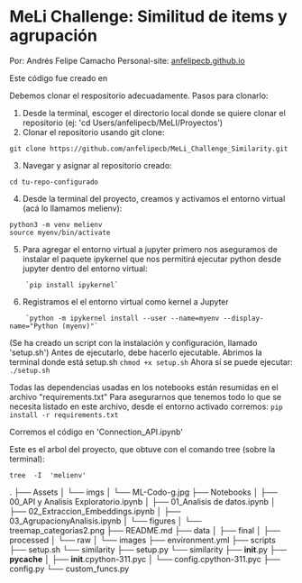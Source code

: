 # MeLi Challenge: Similitud de items y agrupación

Por: Andrés Felipe Camacho
Personal-site: [anfelipecb.github.io](https://anfelipecb.github.io/)


Este código fue creado en 

Debemos clonar el respositorio adecuadamente. Pasos para clonarlo: 

1. Desde la terminal, escoger el directorio local donde se quiere clonar el repositorio (ej: 'cd Users/anfelipecb/MeLI/Proyectos')
2. Clonar el repositorio usando git clone: 
```
git clone https://github.com/anfelipecb/MeLi_Challenge_Similarity.git
```
3. Navegar y asignar al repositorio creado:
```
cd tu-repo-configurado
```
4. Desde la terminal del proyecto, creamos y activamos el entorno virtual (acá lo llamamos melienv):
```
python3 -m venv melienv
source myenv/bin/activate
```
5. Para agregar el entorno virtual a jupyter primero nos aseguramos de instalar el paquete ipykernel que nos permitirá ejecutar python desde jupyter dentro del entorno virtual: 
```
    `pip install ipykernel`
```
6. Registramos el el entorno virtual como kernel a Jupyter
```
    `python -m ipykernel install --user --name=myenv --display-name="Python (myenv)"`
```
(Se ha creado un script con la instalación y configuración, llamado  'setup.sh')
    Antes de ejecutarlo, debe hacerlo ejecutable. Abrimos la terminal donde está setup.sh
        `chmod +x setup.sh`
    Ahora sí se puede ejecutar: 
        `./setup.sh`

Todas las dependencias usadas en los notebooks están resumidas en el archivo "requirements.txt" 
    Para asegurarnos que tenemos todo lo que se necesita listado en este archivo, desde el entorno activado corremos: 
        `pip install -r requirements.txt`


Corremos el código en 'Connection_API.ipynb'


Este es el arbol del proyecto, que obtuve con el comando tree (sobre la terminal):
```
tree  -I  'melienv'

```
.
├── Assets
│   └── imgs
│       └── ML-Codo-g.jpg
├── Notebooks
│   ├── 00_API y Analisis Exploratorio.ipynb
│   ├── 01_Analisis de datos.ipynb
│   ├── 02_Extraccion_Embeddings.ipynb
│   ├── 03_AgrupacionyAnalisis.ipynb
│   └── figures
│       └── treemap_categorias2.png
├── README.md
├── data
│   ├── final
│   ├── processed
│   └── raw
│       └── images
├── environment.yml
├── scripts
├── setup.sh
└── similarity
    ├── setup.py
    └── similarity
        ├── __init__.py
        ├── __pycache__
        │   ├── __init__.cpython-311.pyc
        │   └── config.cpython-311.pyc
        ├── config.py
        └── custom_funcs.py
